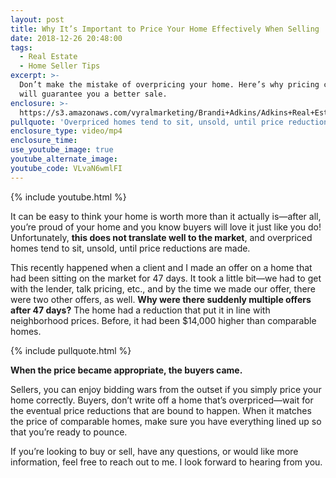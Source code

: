 ```yaml
---
layout: post
title: Why It’s Important to Price Your Home Effectively When Selling
date: 2018-12-26 20:48:00
tags:
  - Real Estate
  - Home Seller Tips
excerpt: >-
  Don’t make the mistake of overpricing your home. Here’s why pricing correctly
  will guarantee you a better sale.
enclosure: >-
  https://s3.amazonaws.com/vyralmarketing/Brandi+Adkins/Adkins+Real+Estate+Group+_+Why+Its+Important+to+Price+Your+Home+Effectively+When+Selling.mp4
pullquote: 'Overpriced homes tend to sit, unsold, until price reductions are made.'
enclosure_type: video/mp4
enclosure_time:
use_youtube_image: true
youtube_alternate_image:
youtube_code: VLvaN6wmlFI
---
```


{% include youtube.html %}

It can be easy to think your home is worth more than it actually is—after all, you’re proud of your home and you know buyers will love it just like you do! Unfortunately, **this does not translate well to the market**, and overpriced homes tend to sit, unsold, until price reductions are made.

This recently happened when a client and I made an offer on a home that had been sitting on the market for 47 days. It took a little bit—we had to get with the lender, talk pricing, etc., and by the time we made our offer, there were two other offers, as well. **Why were there suddenly multiple offers after 47 days?** The home had a reduction that put it in line with neighborhood prices. Before, it had been $14,000 higher than comparable homes.

{% include pullquote.html %}

**When the price became appropriate, the buyers came.**&nbsp;

Sellers, you can enjoy bidding wars from the outset if you simply price your home correctly. Buyers, don’t write off a home that’s overpriced—wait for the eventual price reductions that are bound to happen. When it matches the price of comparable homes, make sure you have everything lined up so that you’re ready to pounce.

If you’re looking to buy or sell, have any questions, or would like more information, feel free to reach out to me. I look forward to hearing from you.